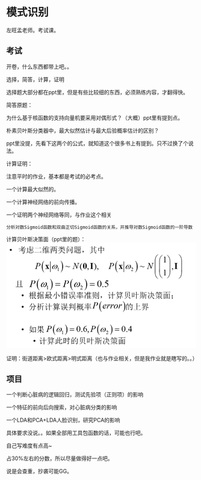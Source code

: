 # 模式识别

左旺孟老师。考试课。

## 考试

开卷，什么东西都带上吧。。

选择，简答，计算，证明

选择题大部分都在ppt里，但是有些比较细的东西，必须熟练内容，才翻得快。

简答原题：

为什么基于核函数的支持向量机要采用对偶形式？（大概）ppt里有提到点。

朴素贝叶斯分类器中，最大似然估计与最大后验概率估计的区别？

ppt里没提，先看下这两个的公式，就知道这个很多书上有提到。只不过换了个说法。

计算证明：

注意平时的作业，基本都是考试的必考点。

一个计算最大似然的。

一个计算神经网络的前向传播。

一个证明两个神经网络等同，与作业这个相关

`分析对数Sigmoid函数和双曲正切Sigmoid函数的关系，并推导对数Sigmoid函数的一阶导数`

计算贝叶斯决策面（ppt里的题）：![](img/r1.png)

证明：街道距离>欧式距离>明式距离（也与作业相关，但是我作业就是瞎写的。。）

## 项目

一个判断心脏病的逻辑回归，测试先验项（正则项）的影响

一个特征的前向后向搜索，对心脏病分类的影响

一个LDA和PCA+LDA人脸识别，研究PCA的影响

具体要求没说。。如果全部用工具包函数的话，可能也行吧。

自己写难度有点高~

占30%左右的分数，所以尽量做得好一点吧。

说是会查重，抄袭可能GG。